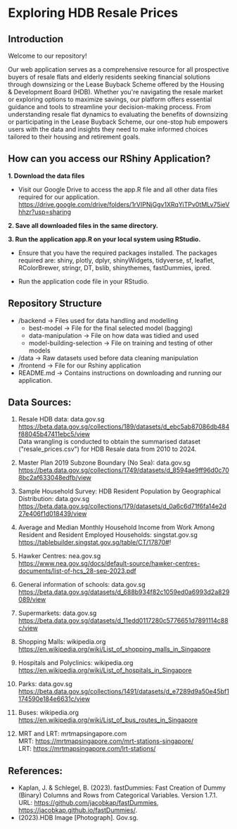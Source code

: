 # Exploring HDB Resale Prices 

## Introduction
Welcome to our repository!

Our web application serves as a comprehensive resource for all prospective buyers of resale flats and elderly residents seeking financial solutions through downsizing or the Lease Buyback Scheme offered by the Housing & Development Board (HDB). Whether you're navigating the resale market or exploring options to maximize savings, our platform offers essential guidance and tools to streamline your decision-making process. From understanding resale flat dynamics to evaluating the benefits of downsizing or participating in the Lease Buyback Scheme, our one-stop hub empowers users with the data and insights they need to make informed choices tailored to their housing and retirement goals.

## How can you access our RShiny Application?
**1. Download the data files**
* Visit our Google Drive to access the app.R file and all other data files required for our application.
https://drive.google.com/drive/folders/1rVIPNjGgv1XRqYiTPv0tMLv75ieVhhzr?usp=sharing

**2. Save all downloaded files in the same directory.**

**3. Run the application app.R on your local system using RStudio.**
* Ensure that you have the required packages installed.
The packages required are: shiny, plotly, dplyr, shinyWidgets, tidyverse, sf, leaflet, RColorBrewer, stringr, DT, bslib, shinythemes, fastDummies, ipred.

* Run the application code file in your RStudio.

## Repository Structure
* /backend → Files used for data handling and modelling
  * best-model → File for the final selected model (bagging)
  * data-manipulation → File on how data was tidied and used
  * model-building-selection → File on training and testing of other models
* /data → Raw datasets used before data cleaning manipulation
* /frontend → File for our Rshiny application
* README.md → Contains instructions on downloading and running our application.

## Data Sources:
1. Resale HDB data: data.gov.sg <br>
https://beta.data.gov.sg/collections/189/datasets/d_ebc5ab87086db484f88045b47411ebc5/view <br> 
Data wrangling is conducted to obtain the summarised dataset ("resale_prices.csv") for HDB Resale data from 2010 to 2024.

2. Master Plan 2019 Subzone Boundary (No Sea): data.gov.sg <br>
https://beta.data.gov.sg/collections/1749/datasets/d_8594ae9ff96d0c708bc2af633048edfb/view

3. Sample Household Survey: HDB Resident Population by Geographical Distribution: data.gov.sg <br>
https://beta.data.gov.sg/collections/179/datasets/d_0a6c6d71f6fa14e2d27e406f1d018439/view

4. Average and Median Monthly Household Income from Work Among Resident and Resident Employed Households: singstat.gov.sg 
https://tablebuilder.singstat.gov.sg/table/CT/17870#!

6. Hawker Centres: nea.gov.sg <br>
https://www.nea.gov.sg/docs/default-source/hawker-centres-documents/list-of-hcs_28-sep-2023.pdf

7. General information of schools: data.gov.sg <br> 
https://beta.data.gov.sg/datasets/d_688b934f82c1059ed0a6993d2a829089/view 

8. Supermarkets: data.gov.sg <br> 
https://beta.data.gov.sg/datasets/d_11edd0117280c5776651d7891114c88c/view

9. Shopping Malls: wikipedia.org <br> 
https://en.wikipedia.org/wiki/List_of_shopping_malls_in_Singapore

10. Hospitals and Polyclinics: wikipedia.org <br> 
https://en.wikipedia.org/wiki/List_of_hospitals_in_Singapore 

11. Parks: data.gov.sg <br> 
https://beta.data.gov.sg/collections/1491/datasets/d_e7289d9a50e45bf1174590e184e6631c/view 

12. Buses: wikipedia.org <br> 
https://en.wikipedia.org/wiki/List_of_bus_routes_in_Singapore

13. MRT and LRT: mrtmapsingapore.com <br> 
MRT: https://mrtmapsingapore.com/mrt-stations-singapore/ <br> 
LRT:  https://mrtmapsingapore.com/lrt-stations/ 


## References: 
* Kaplan, J. & Schlegel, B. (2023). fastDummies: Fast Creation of Dummy (Binary) Columns and Rows from Categorical Variables. Version 1.7.1. URL: https://github.com/jacobkap/fastDummies, https://jacobkap.github.io/fastDummies/.
* (2023).HDB Image [Photograph]. Gov.sg. 

